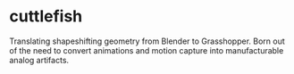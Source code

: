 # cuttlefish
Translating shapeshifting geometry from Blender to Grasshopper. Born out of the need to convert animations and motion capture into manufacturable analog artifacts.

